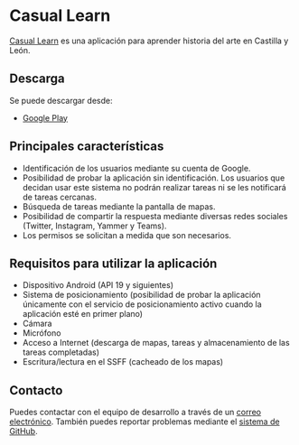 # Casual Learn

[Casual Learn](https://casuallearnapp.gsic.uva.es) es una aplicación para aprender historia del arte en Castilla y León.

## Descarga

Se puede descargar desde:
  - [Google Play](https://play.google.com/store/apps/details?id=es.uva.gsic.adolfinstro)
 
## Principales características
  - Identificación de los usuarios mediante su cuenta de Google.
  - Posibilidad de probar la aplicación sin identificación. Los usuarios que decidan usar este sistema no podrán realizar tareas ni se les notificará de tareas cercanas.
  - Búsqueda de tareas mediante la pantalla de mapas.
  - Posibilidad de compartir la respuesta mediante diversas redes sociales (Twitter, Instagram, Yammer y Teams).
  - Los permisos se solicitan a medida que son necesarios.
 
## Requisitos para utilizar la aplicación
 
  - Dispositivo Android (API 19 y siguientes)
  - Sistema de posicionamiento (posibilidad de probar la aplicación únicamente con el servicio de posicionamiento activo cuando la aplicación esté en primer plano)
  - Cámara
  - Micrófono
  - Acceso a Internet (descarga de mapas, tareas y almacenamiento de las tareas completadas)
  - Escritura/lectura en el SSFF (cacheado de los mapas)

## Contacto
Puedes contactar con el equipo de desarrollo a través de un [correo electrónico](mailto:casuallearnapp@gsic.uva.es). También puedes reportar problemas mediante el [sistema de GitHub](https://github.com/gsic-emic/AdolfinstroApp/issues).
